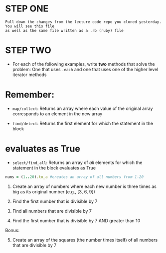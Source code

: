 # STEP ONE
    Pull down the changes from the lecture code repo you cloned yesterday.  You will see this file 
    as well as the same file written as a .rb (ruby) file

# STEP TWO

- For each of the following examples, write **two** methods that solve the 
problem:  One that uses `.each` and one that uses one of the higher level 
iterator methods

# Remember:

- `map/collect`:  Returns an array where each value of the original array 
corresponds to an element in the new array

- `find/detect`:  Returns the first element for which the statement in the block
# evaluates as True

- `select/find_all`:  Returns an array of _all_ elements for which the statement in
the block evaluates as True

```rb
nums = (1..20).to_a #creates an array of all numbers from 1-20
```

1.  Create an array of numbers where each new number is three times as big as
its original number (e.g., [3, 6, 9])

2.  Find the first number that is divisible by 7

3.  Find all numbers that are divisible by 7

4.  Find the first number that is divisible by 7 AND greater than 10

Bonus: 

5.  Create an array of the squares (the number times itself) of all numbers
that are divisible by 7